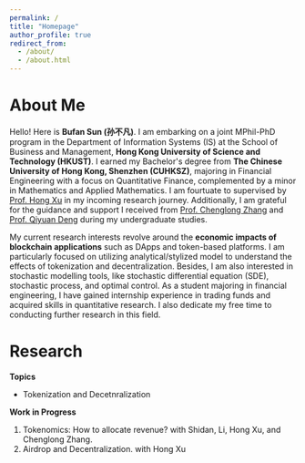 ```yaml
---
permalink: /
title: "Homepage"
author_profile: true
redirect_from: 
  - /about/
  - /about.html
---
```

About Me
=======
Hello! Here is **Bufan Sun (孙不凡)**. I am embarking on a joint MPhil-PhD program in the Department of Information Systems (IS) at the School of Business and Management, **Hong Kong University of Science and Technology (HKUST)**. I earned my Bachelor's degree from **The Chinese University of Hong Kong, Shenzhen (CUHKSZ)**, majoring in Financial Engineering with a focus on Quantitative Finance, complemented by a minor in Mathematics and Applied Mathematics. I am fourtuate to supervised by [Prof. Hong Xu](https://isom.hkust.edu.hk/faculty-and-staff/directory/hxu) in my incoming research journey. Additionally, I am grateful for the guidance and support I received from [Prof. Chenglong Zhang](https://sites.google.com/view/chenglong-zhang/home) and [Prof. Qiyuan Deng](https://qiyuan-deng.github.io/) during my undergraduate studies.

My current research interests revolve around the **economic impacts of blockchain applications** such as DApps and token-based platforms. I am particularly focused on utilizing analytical/stylized model to understand the effects of tokenization and decentralization. Besides, I am also interested in stochastic modelling tools, like stochastic differential equation (SDE), stochastic process, and optimal control. As a student majoring in financial engineering, I have gained internship experience in trading funds and acquired skills in quantitative research. I also dedicate my free time to conducting further research in this field.

Research
=======
**Topics**
* Tokenization and Decetnralization

**Work in Progress**
1. Tokenomics: How to allocate revenue? with Shidan, Li, Hong Xu, and Chenglong Zhang.
2. Airdrop and Decentralization. with Hong Xu


